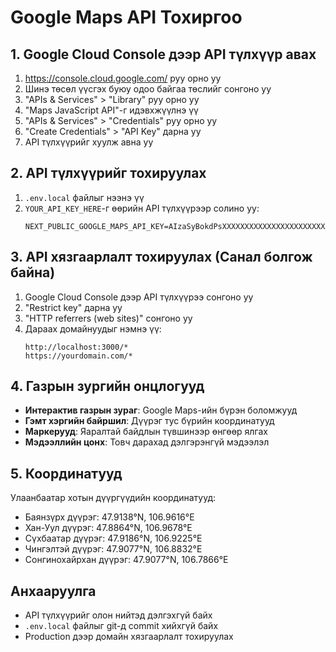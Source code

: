 # Google Maps API Тохиргоо

## 1. Google Cloud Console дээр API түлхүүр авах

1. https://console.cloud.google.com/ руу орно уу
2. Шинэ төсөл үүсгэх буюу одоо байгаа төслийг сонгоно уу
3. "APIs & Services" > "Library" руу орно уу
4. "Maps JavaScript API"-г идэвхжүүлнэ үү
5. "APIs & Services" > "Credentials" руу орно уу
6. "Create Credentials" > "API Key" дарна уу
7. API түлхүүрийг хуулж авна уу

## 2. API түлхүүрийг тохируулах

1. `.env.local` файлыг нээнэ үү
2. `YOUR_API_KEY_HERE`-г өөрийн API түлхүүрээр солино уу:
   ```
   NEXT_PUBLIC_GOOGLE_MAPS_API_KEY=AIzaSyBokdPsXXXXXXXXXXXXXXXXXXXXXXXXXXX
   ```

## 3. API хязгаарлалт тохируулах (Санал болгож байна)

1. Google Cloud Console дээр API түлхүүрээ сонгоно уу
2. "Restrict key" дарна уу
3. "HTTP referrers (web sites)" сонгоно уу  
4. Дараах домайнуудыг нэмнэ үү:
   ```
   http://localhost:3000/*
   https://yourdomain.com/*
   ```

## 4. Газрын зургийн онцлогууд

- **Интерактив газрын зураг**: Google Maps-ийн бүрэн боломжууд
- **Гэмт хэргийн байршил**: Дүүрэг тус бүрийн координатууд
- **Маркерууд**: Яаралтай байдлын түвшинээр өнгөөр ялгах
- **Мэдээллийн цонх**: Товч дарахад дэлгэрэнгүй мэдээлэл

## 5. Координатууд

Улаанбаатар хотын дүүргүүдийн координатууд:
- Баянзүрх дүүрэг: 47.9138°N, 106.9616°E
- Хан-Уул дүүрэг: 47.8864°N, 106.9678°E  
- Сүхбаатар дүүрэг: 47.9186°N, 106.9225°E
- Чингэлтэй дүүрэг: 47.9077°N, 106.8832°E
- Сонгинохайрхан дүүрэг: 47.9077°N, 106.7866°E

## Анхааруулга

- API түлхүүрийг олон нийтэд дэлгэхгүй байх
- `.env.local` файлыг git-д commit хийхгүй байх
- Production дээр домайн хязгаарлалт тохируулах
